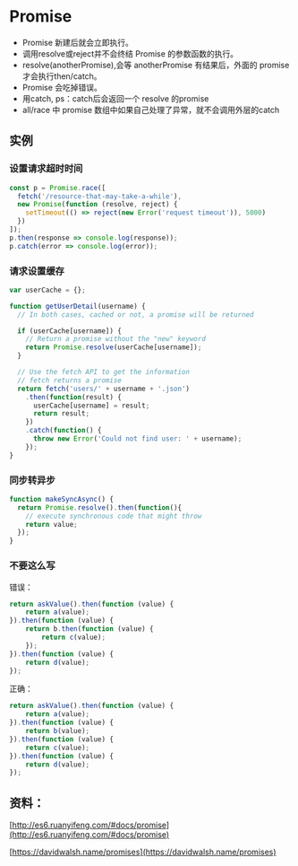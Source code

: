 # Promise

* Promise 新建后就会立即执行。
* 调用resolve或reject并不会终结 Promise 的参数函数的执行。
* resolve(anotherPromise),会等 anotherPromise 有结果后，外面的 promise 才会执行then/catch。
* Promise 会吃掉错误。
* 用catch, ps：catch后会返回一个 resolve 的promise
* all/race 中 promise 数组中如果自己处理了异常，就不会调用外层的catch

## 实例

### 设置请求超时时间
```js
const p = Promise.race([
  fetch('/resource-that-may-take-a-while'),
  new Promise(function (resolve, reject) {
    setTimeout(() => reject(new Error('request timeout')), 5000)
  })
]);
p.then(response => console.log(response));
p.catch(error => console.log(error));
```
### 请求设置缓存
```js
var userCache = {};

function getUserDetail(username) {
  // In both cases, cached or not, a promise will be returned

  if (userCache[username]) {
  	// Return a promise without the "new" keyword
    return Promise.resolve(userCache[username]);
  }

  // Use the fetch API to get the information
  // fetch returns a promise
  return fetch('users/' + username + '.json')
    .then(function(result) {
      userCache[username] = result;
      return result;
    })
    .catch(function() {
      throw new Error('Could not find user: ' + username);
    });
}
```

### 同步转异步
```js
function makeSyncAsync() {  
  return Promise.resolve().then(function(){
    // execute synchronous code that might throw
    return value;
  });
}
```

### 不要这么写
错误：
```js
return askValue().then(function (value) {
    return a(value);
}).then(function (value) {
    return b.then(function (value) {
        return c(value);
    });
}).then(function (value) {
    return d(value);
});
```
正确：
```js
return askValue().then(function (value) {
    return a(value);
}).then(function (value) {
    return b(value);
}).then(function (value) {
    return c(value);
}).then(function (value) {
    return d(value);
});
```

## 资料：
[http://es6.ruanyifeng.com/#docs/promise](http://es6.ruanyifeng.com/#docs/promise)

[https://davidwalsh.name/promises](https://davidwalsh.name/promises)
